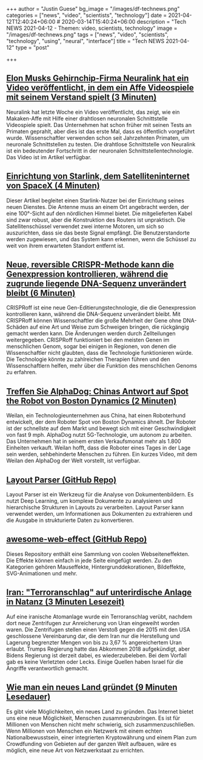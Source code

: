 +++
author = "Justin Guese"
bg_image = "/images/df-technews.png"
categories = ["news", "video", "scientists", "technology"]
date = 2021-04-12T12:40:24+06:00 # 2020-03-14T15:40:24+06:00
description = "Tech NEWS 2021-04-12 - Themen: video, scientists, technology"
image = "/images/df-technews.png"
tags = ["news", "video", "scientists", "technology", "using", "neural", "interface"]
title = "Tech NEWS 2021-04-12"
type = "post"

+++

## [Elon Musks Gehirnchip-Firma Neuralink hat ein Video veröffentlicht, in dem ein Affe Videospiele mit seinem Verstand spielt (3 Minuten)](https://www.businessinsider.com/elon-musk-neuralink-video-monkey-games-pong-brain-chip-2021-4)

 Neuralink hat letzte Woche ein Video veröffentlicht, das zeigt, wie ein Makaken-Affe mit Hilfe einer drahtlosen neuronalen Schnittstelle Videospiele spielt. Das Unternehmen hat schon früher mit seinen Tests an Primaten geprahlt, aber dies ist das erste Mal, dass es öffentlich vorgeführt wurde. Wissenschaftler verwenden schon seit Jahrzehnten Primaten, um neuronale Schnittstellen zu testen. Die drahtlose Schnittstelle von Neuralink ist ein bedeutender Fortschritt in der neuronalen Schnittstellentechnologie. Das Video ist im Artikel verfügbar.

## [Einrichtung von Starlink, dem Satelliteninternet von SpaceX (4 Minuten)](https://www.jeffgeerling.com/blog/2021/setting-starlink-spacexs-satellite-internet)

 Dieser Artikel begleitet einen Starlink-Nutzer bei der Einrichtung seines neuen Dienstes. Die Antenne muss an einem Ort angebracht werden, der eine 100°-Sicht auf den nördlichen Himmel bietet. Die mitgelieferten Kabel sind zwar robust, aber die Konstruktion des Routers ist unpraktisch. Die Satellitenschüssel verwendet zwei interne Motoren, um sich so auszurichten, dass sie das beste Signal empfängt. Die Benutzerstandorte werden zugewiesen, und das System kann erkennen, wenn die Schüssel zu weit von ihrem erwarteten Standort entfernt ist.

## [Neue, reversible CRISPR-Methode kann die Genexpression kontrollieren, während die zugrunde liegende DNA-Sequenz unverändert bleibt (6 Minuten)](https://phys.org/news/2021-04-reversible-crispr-method-gene-underlying.html)

 CRISPRoff ist eine neue Gen-Editierungstechnologie, die die Genexpression kontrollieren kann, während die DNA-Sequenz unverändert bleibt. Mit CRISPRoff können Wissenschaftler die große Mehrheit der Gene ohne DNA-Schäden auf eine Art und Weise zum Schweigen bringen, die rückgängig gemacht werden kann. Die Änderungen werden durch Zellteilungen weitergegeben. CRISPRoff funktioniert bei den meisten Genen im menschlichen Genom, sogar bei einigen in Regionen, von denen die Wissenschaftler nicht glaubten, dass die Technologie funktionieren würde. Die Technologie könnte zu zahlreichen Therapien führen und den Wissenschaftlern helfen, mehr über die Funktion des menschlichen Genoms zu erfahren.

## [Treffen Sie AlphaDog: Chinas Antwort auf Spot the Robot von Boston Dynamics (2 Minuten)](https://interestingengineering.com/meet-alphadog-chinas-answer-to-boston-dynamics-spot-the-robot)

 Weilan, ein Technologieunternehmen aus China, hat einen Roboterhund entwickelt, der dem Roboter Spot von Boston Dynamics ähnelt. Der Roboter ist der schnellste auf dem Markt und bewegt sich mit einer Geschwindigkeit von fast 9 mph. AlphaDog nutzt 5G-Technologie, um autonom zu arbeiten. Das Unternehmen hat in seinem ersten Verkaufsmonat mehr als 1.800 Einheiten verkauft. Weilan hofft, dass die Roboter eines Tages in der Lage sein werden, sehbehinderte Menschen zu führen. Ein kurzes Video, mit dem Weilan den AlphaDog der Welt vorstellt, ist verfügbar.

## [Layout Parser (GitHub Repo)](https://github.com/Layout-Parser/layout-parser)

 Layout Parser ist ein Werkzeug für die Analyse von Dokumentenbildern. Es nutzt Deep Learning, um komplexe Dokumente zu analysieren und hierarchische Strukturen in Layouts zu verarbeiten. Layout Parser kann verwendet werden, um Informationen aus Dokumenten zu extrahieren und die Ausgabe in strukturierte Daten zu konvertieren.

## [awesome-web-effect (GitHub Repo)](https://github.com/lindelof/awesome-web-effect)

 Dieses Repository enthält eine Sammlung von coolen Webseiteneffekten. Die Effekte können einfach in jede Seite eingefügt werden. Zu den Kategorien gehören Mauseffekte, Hintergrunddekorationen, Bildeffekte, SVG-Animationen und mehr.

## [Iran: "Terroranschlag" auf unterirdische Anlage in Natanz (3 Minuten Lesezeit)](https://www.bbc.com/news/world-middle-east-56708778)

 Auf eine iranische Atomanlage wurde ein Terroranschlag verübt, nachdem dort neue Zentrifugen zur Anreicherung von Uran eingeweiht worden waren. Die Zentrifugen stellen einen Verstoß gegen die 2015 mit den USA geschlossene Vereinbarung dar, die dem Iran nur die Herstellung und Lagerung begrenzter Mengen von bis zu 3,67 % angereichertem Uran erlaubt. Trumps Regierung hatte das Abkommen 2018 aufgekündigt, aber Bidens Regierung ist derzeit dabei, es wiederzubeleben. Bei dem Vorfall gab es keine Verletzten oder Lecks. Einige Quellen haben Israel für die Angriffe verantwortlich gemacht.

## [Wie man ein neues Land gründet (9 Minuten Lesedauer)](https://1729.com/how-to-start-a-new-country/)

 Es gibt viele Möglichkeiten, ein neues Land zu gründen. Das Internet bietet uns eine neue Möglichkeit, Menschen zusammenzubringen. Es ist für Millionen von Menschen nicht mehr schwierig, sich zusammenzuschließen. Wenn Millionen von Menschen ein Netzwerk mit einem echten Nationalbewusstsein, einer integrierten Kryptowährung und einem Plan zum Crowdfunding von Gebieten auf der ganzen Welt aufbauen, wäre es möglich, eine neue Art von Netzwerkstaat zu errichten.

